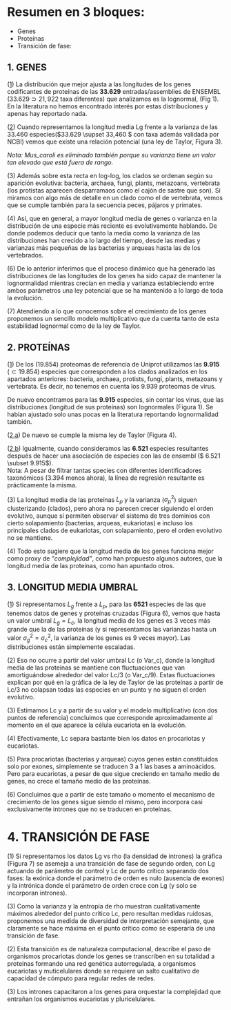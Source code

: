 # Resumen en 3 bloques: 
- Genes
- Proteínas 
- Transición de fase:

## 1. GENES

([1](./c1_1_gene_lognormDist.ipynb)) La distribución que mejor ajusta a las longitudes de los genes codificantes de proteínas de las **33.629** entradas/assemblies de ENSEMBL ($33.629 \supset 21,922$ taxa diferentes) que analizamos es la lognormal, (Fig 1). En la literatura no hemos encontrado interés por estas distribuciones y apenas hay reportado nada.

([2](./c1_2_gene_taylor.ipynb)) Cuando representamos la longitud media Lg frente a la varianza de las 33.460 especies($33.629 \supset 33,460 $ con taxa además validada por NCBI) vemos que existe una relación potencial (una ley de Taylor, Figura 3).

_Nota: Mus_caroli es eliminado también porque su varianza tiene un valor tan elevado que está fuera de rango._

(3) Además sobre esta recta en log-log, los clados se ordenan según su aparición evolutiva: bacteria, archaea, fungi, plants, metazoans, vertebrata (los protistas aparecen desparramaos como el cajón de sastre que son). Si miramos con algo más de detalle en un clado como el de vertebrata, vemos que se cumple también para la secuencia peces, pájaros y primates.

(4) Así, que en general, a mayor longitud media de genes o varianza en la distribución de una especie más reciente es evolutivamente hablando. De donde podemos deducir que tanto la media como la varianza de las distribuciones han crecido a lo largo del tiempo, desde las medias y varianzas más pequeñas de las bacterias y arqueas hasta las de los vertebrados.

(6) De lo anterior inferimos que el proceso dinámico que ha generado las distribuciones de las longitudes de los genes ha sido capaz de mantener la lognormalidad mientras crecían en media y varianza estableciendo entre ambos parámetros una ley potencial que se ha mantenido a lo largo de toda la evolución.

(7) Atendiendo a lo que conocemos sobre el crecimiento de los genes proponemos un sencillo modelo multiplicativo que da cuenta tanto de esta estabilidad lognormal como de la ley de Taylor.

## 2. PROTEÍNAS

([1](./c2_1_prot_lognormDist.ipynb)) De los (19.854) proteomas de referencia de Uniprot utilizamos las **9.915** ($\subset 19.854$) especies que corresponden a los clados analizados en los apartados anteriores: bacteria, archaea, protists, fungi, plants, metazoans y vertebrata. Es decir, no tenemos en cuenta los 9.939 proteomas de virus.

De nuevo encontramos para las **9.915** especies, sin contar los virus, que las distribuciones (longitud de sus proteínas) son lognormales (Figura 1). Se habían ajustado solo unas pocas en la literatura reportando lognormalidad también.

([2.a](./c2_2a_prot_taylor.ipynb)) De nuevo se cumple la misma ley de Taylor (Figura 4).

([2.b](./c2_2b_prot_taylor.ipynb)) Igualmente, cuando consideramos las **6.521** especies resultantes después de hacer una asociación de especies con las de ensembl ($ 6.521 \subset 9.915$).  
Nota: A pesar de filtrar tantas species con diferentes identificadores taxonómicos (3.394 menos ahora), la línea de regresión resultante es prácticamente la misma.

(3) La longitud media de las proteínas $L_p$ y la varianza ($\sigma_p^2$) siguen clusterizando (clados), pero ahora no parecen crecer siguiendo el orden evolutivo, aunque sí permiten observar el sistema de tres dominios con cierto solapamiento (bacterias, arqueas, eukariotas) e incluso los principales clados de eukariotas, con solapamiento, pero el orden evolutivo no se mantiene. 

(4) Todo esto sugiere que la longitud media de los genes funciona mejor como proxy de _"complejidad"_, como han propuesto algunos autores, que la longitud media de las proteínas, como han apuntado otros.


## 3. LONGITUD MEDIA UMBRAL

([1](./c3_1_longitud_media_umbral.ipynb)) Si representamos $L_g$ frente a $L_p$, para las **6521** especies de las que tenemos datos de genes y proteínas cruzadas (Figura 6), vemos que hasta un valor umbral $L_g = L_c$, la longitud media de los genes es 3 veces más grande que la de las proteínas (y si representamos las varianzas hasta un valor $\sigma^2_g=\sigma^2_c$, la varianza de los genes es 9 veces mayor). Las distribuciones están simplemente escaladas.

(2) Eso no ocurre a partir del valor umbral Lc (o Var_c), donde la longitud media de las proteínas se mantiene con fluctuaciones que van amortiguándose alrededor del valor Lc/3 (o Var_c/9). Estas fluctuaciones explican por qué en la gráfica de la ley de Taylor de las proteínas a partir de Lc/3 no colapsan todas las especies en un punto y no siguen el orden evolutivo.

(3) Estimamos Lc y a partir de su valor y el modelo multiplicativo (con dos puntos de referencia) concluimos que corresponde aproximadamente al momento en el que aparece la célula eucariota en la evolución.

(4) Efectivamente, Lc separa bastante bien los datos en procariotas y eucariotas.

(5) Para procariotas (bacterias y arqueas) cuyos genes están constituidos solo por exones, simplemente se traducen 3 a 1 las bases a aminoácidos. Pero para eucariotas, a pesar de que sigue creciendo en tamaño medio de genes, no crece el tamaño medio de las proteínas.

(6) Concluimos que a partir de este tamaño o momento el mecanismo de crecimiento de los genes sigue siendo el mismo, pero incorpora casi exclusivamente intrones que no se traducen en proteínas.


# 4. TRANSICIÓN DE FASE

(1) Si representamos los datos Lg vs rho (la densidad de intrones) la gráfica (Figura 7) se asemeja a una transición de fase de segundo orden, con Lg actuando de parámetro de control y Lc de punto crítico separando dos fases: la exónica donde el parámetro de orden es nulo (ausencia de exones) y la intrónica donde el parámetro de orden crece con Lg (y solo se incorporan intrones).

(3) Como la varianza y la entropía de rho muestran cualitativamente máximos alrededor del punto crítico Lc, pero resultan medidas ruidosas, proponemos una medida de diversidad de interpretación semejante, que claramente se hace máxima en el punto crítico como se esperaría de una transición de fase.

(2) Esta transición es de naturaleza computacional, describe el paso de organismos procariotas donde los genes se transcriben en su totalidad a proteínas formando una red genética autorregulada, a organismos eucariotas y muticelulares donde se requiere un salto cualitativo de capacidad de cómputo para regular redes de redes.

(3) Los intrones capacitaron a los genes para orquestar la complejidad que entrañan los organismos eucariotas y pluricelulares.
